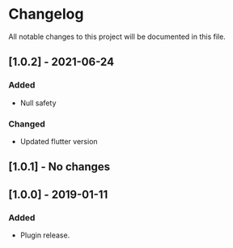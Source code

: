 # Changelog

All notable changes to this project will be documented in this file.

## [1.0.2] - 2021-06-24

### Added
- Null safety

### Changed
- Updated flutter version

## [1.0.1] - No changes

## [1.0.0] - 2019-01-11

### Added
- Plugin release.